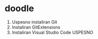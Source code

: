 # doodle

1. Uspesno instaliran Git
2. Instaliran GitExtensions
3. Instaliran Visual Studio Code USPESNO